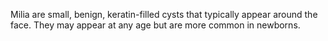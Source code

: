 Milia are small, benign, keratin\-filled cysts that typically appear around the face. They may appear at any age but are more common in newborns.